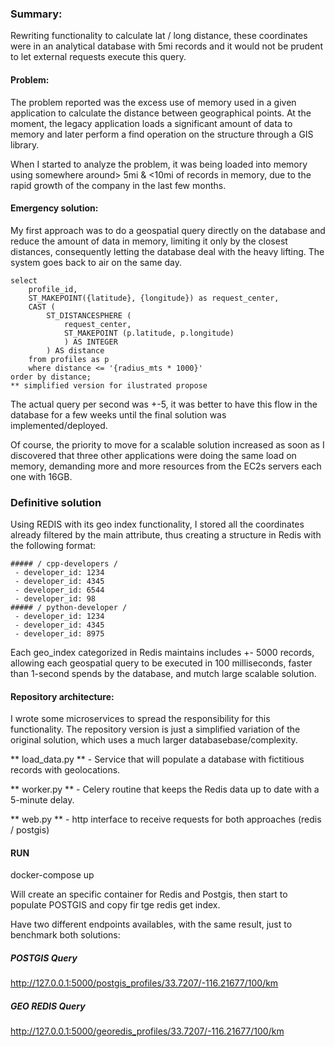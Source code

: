 ### Summary:
Rewriting functionality to calculate lat / long distance, these coordinates were in an analytical database with 5mi records and it would not be prudent to let external requests execute this query.

#### Problem:
The problem reported was the excess use of memory used in a given application to calculate the distance between geographical points. At the moment, the legacy application loads a significant amount of data to memory and later perform a find operation on the structure through a GIS library.
  
When I started to analyze the problem, it was being loaded into memory using somewhere around> 5mi & <10mi of records in memory, due to the rapid growth of the company in the last few months.
  
#### Emergency solution:
My first approach was to do a geospatial query directly on the database and reduce the amount of data in memory, limiting it only by the closest distances, consequently letting the database deal with the heavy lifting. The system goes back to air on the same day.

    select 
        profile_id, 
        ST_MAKEPOINT({latitude}, {longitude}) as request_center, 
        CAST (
            ST_DISTANCESPHERE (
                request_center,
                ST_MAKEPOINT (p.latitude, p.longitude)
                ) AS INTEGER
            ) AS distance
        from profiles as p
        where distance <= '{radius_mts * 1000}'
    order by distance;
    ** simplified version for ilustrated propose
  
The actual query per second was +-5, it was better to have this flow in the database for a few weeks until the final solution was implemented/deployed.

Of course, the priority to move for a scalable solution increased as soon as I discovered that three other applications were doing the same load on memory, demanding more and more resources from the EC2s servers each one with 16GB.
    

### Definitive solution
Using REDIS with its geo index functionality, I stored all the coordinates already filtered by the main attribute, thus creating a structure in Redis with the following format:

    ##### / cpp-developers /
     - developer_id: 1234
     - developer_id: 4345
     - developer_id: 6544
     - developer_id: 98
    ##### / python-developer /
     - developer_id: 1234
     - developer_id: 4345
     - developer_id: 8975

  
Each geo_index categorized in Redis maintains includes +- 5000 records, allowing each geospatial query to be executed in 100 milliseconds, faster than 1-second spends by the database, and mutch large scalable solution.

  
#### Repository architecture:
I wrote some microservices to spread the responsibility for this functionality. The repository version is just a simplified variation of the original solution, which uses a much larger databasebase/complexity.
  
** load_data.py ** - Service that will populate a database with fictitious records with geolocations.
  
** worker.py ** - Celery routine that keeps the Redis data up to date with a 5-minute delay.
  
** web.py ** - http interface to receive requests for both approaches (redis / postgis)


#### RUN
  docker-compose up

Will create an specific container for Redis and Postgis, then start to populate POSTGIS and copy fir tge redis get index.

Have two different endpoints availables, with the same result, just to benchmark both solutions:

##### POSTGIS Query
http://127.0.0.1:5000/postgis_profiles/33.7207/-116.21677/100/km

##### GEO REDIS Query
http://127.0.0.1:5000/georedis_profiles/33.7207/-116.21677/100/km

